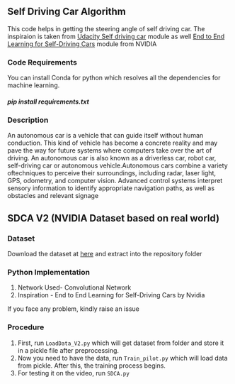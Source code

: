 ## Self Driving Car Algorithm
This code helps in getting the steering angle of self driving car. The inspiraion is taken from [Udacity Self driving car](https://github.com/udacity/CarND-Behavioral-Cloning-P3) module as well [End to End Learning for Self-Driving Cars](https://devblogs.nvidia.com/deep-learning-self-driving-cars/) module from NVIDIA



### Code Requirements
You can install Conda for python which resolves all the dependencies for machine learning.

##### pip install requirements.txt

### Description
An autonomous car is a vehicle that can guide itself without human conduction. This kind of vehicle has become a concrete reality and may pave the way for future systems where computers take over the art of driving. An autonomous car is also known as a driverless car, robot car, self-driving car or autonomous vehicle.Autonomous cars combine a variety oftechniques to perceive their surroundings, including radar, laser light, GPS, odometry, and computer vision. Advanced control systems interpret sensory information to identify appropriate navigation paths, as well as obstacles and relevant signage


## SDCA V2 (NVIDIA Dataset based on real world)

### Dataset
Download the dataset at [here](https://github.com/SullyChen/driving-datasets) and extract into the repository folder

### Python  Implementation

1) Network Used- Convolutional Network
2) Inspiration - End to End Learning for Self-Driving Cars by Nvidia

If you face any problem, kindly raise an issue

### Procedure

1) First, run `LoadData_V2.py` which will get dataset from folder and store it in a pickle file after preprocessing.
2) Now you need to have the data, run `Train_pilot.py` which will load data from pickle. After this, the training process begins.
3) For testing it on the video, run `SDCA.py`


